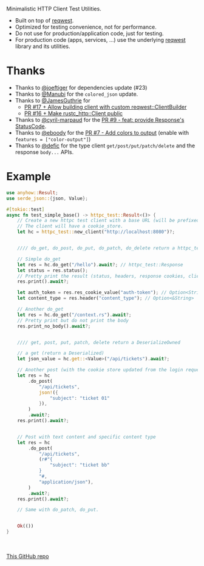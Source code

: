
Minimalistic HTTP Client Test Utilities.

- Built on top of [reqwest](https://crates.io/crates/reqwest).
- Optimized for testing convenience, not for performance. 
- Do not use for production/application code, just for testing.
- For production code (apps, services, ...) use the underlying [reqwest](https://crates.io/crates/reqwest) library and its utilities.

# Thanks

- Thanks to [@joeftiger](https://github.com/joeftiger) for dependencies update (#23)
- Thanks to [@Manubi](https://github.com/Manubi) for the `colored_json` update.
- Thanks to [@JamesGuthrie](https://github.com/JamesGuthrie) for 
	- [PR #17 + Allow building client with custom reqwest::ClientBuilder](https://github.com/jeremychone/rust-httpc-test/pull/17)
	- [PR #16 + Make rustc_http::Client public](https://github.com/jeremychone/rust-httpc-test/pull/16)
- Thanks to [@cyril-marpaud](https://github.com/cyril-marpaud) for the [PR #9 - feat: provide Response's StatusCode](https://github.com/jeremychone/rust-httpc-test/pull/9). 
- Thanks to [@eboody](https://github.com/eboody) for the [PR #7 - Add colors to output](https://github.com/jeremychone/rust-httpc-test/pull/7) (enable with `features = ["color-output"]`)
- Thanks to [@defic](https://github.com/defic) for the type client `get/post/put/patch/delete` and the response `body...` APIs.


# Example

```rs
use anyhow::Result;
use serde_json::{json, Value};

#[tokio::test]
async fn test_simple_base() -> httpc_test::Result<()> {
	// Create a new httpc test client with a base URL (will be prefixed for all calls)
	// The client will have a cookie_store.
	let hc = httpc_test::new_client("http://localhost:8080")?;


	//// do_get, do_post, do_put, do_patch, do_delete return a httpc_test::Response

	// Simple do_get
	let res = hc.do_get("/hello").await?; // httpc_test::Response 
	let status = res.status();
	// Pretty print the result (status, headers, response cookies, client cookies, body)
	res.print().await?;

	let auth_token = res.res_cookie_value("auth-token"); // Option<String>
	let content_type = res.header("content_type"); // Option<&String>

	// Another do_get
	let res = hc.do_get("/context.rs").await?;
	// Pretty print but do not print the body 
	res.print_no_body().await?;


	//// get, post, put, patch, delete return a DeserializeOwned

	// a get (return a Deserialized)
	let json_value = hc.get::<Value>("/api/tickets").await?;

	// Another post (with the cookie store updated from the login request above )
	let res = hc
		.do_post(
			"/api/tickets",
			json!({
				"subject": "ticket 01"
			}),
		)
		.await?;
	res.print().await?;


	// Post with text content and specific content type
	let res = hc
		.do_post(
			"/api/tickets",
			(r#"{
				"subject": "ticket bb"
			}
			"#, 
			"application/json"),
		)
		.await?;
	res.print().await?;

	// Same with do_patch, do_put.


	Ok(())
}
```

<br /><br />
[This GitHub repo](https://github.com/jeremychone/rust-httpc-test)
